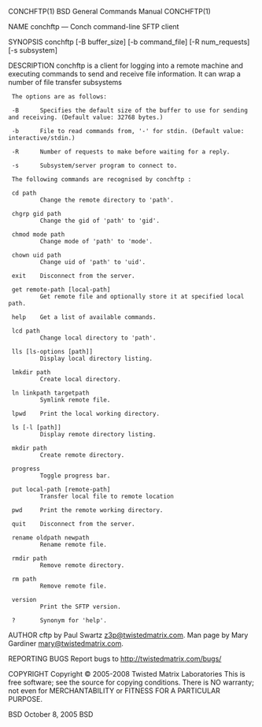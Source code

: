 CONCHFTP(1)                                                 BSD General Commands Manual                                                CONCHFTP(1)

NAME
     conchftp — Conch command-line SFTP client

SYNOPSIS
     conchftp [-B buffer_size] [-b command_file] [-R num_requests] [-s subsystem]

DESCRIPTION
     conchftp is a client for logging into a remote machine and executing commands to send and receive file information. It can wrap a number of
     file transfer subsystems

     The options are as follows:

     -B      Specifies the default size of the buffer to use for sending and receiving. (Default value: 32768 bytes.)

     -b      File to read commands from, '-' for stdin. (Default value: interactive/stdin.)

     -R      Number of requests to make before waiting for a reply.

     -s      Subsystem/server program to connect to.

     The following commands are recognised by conchftp :

     cd path
             Change the remote directory to 'path'.

     chgrp gid path
             Change the gid of 'path' to 'gid'.

     chmod mode path
             Change mode of 'path' to 'mode'.

     chown uid path
             Change uid of 'path' to 'uid'.

     exit    Disconnect from the server.

     get remote-path [local-path]
             Get remote file and optionally store it at specified local path.

     help    Get a list of available commands.

     lcd path
             Change local directory to 'path'.

     lls [ls-options [path]]
             Display local directory listing.

     lmkdir path
             Create local directory.

     ln linkpath targetpath
             Symlink remote file.

     lpwd    Print the local working directory.

     ls [-l [path]]
             Display remote directory listing.

     mkdir path
             Create remote directory.

     progress
             Toggle progress bar.

     put local-path [remote-path]
             Transfer local file to remote location

     pwd     Print the remote working directory.

     quit    Disconnect from the server.

     rename oldpath newpath
             Rename remote file.

     rmdir path
             Remove remote directory.

     rm path
             Remove remote file.

     version
             Print the SFTP version.

     ?       Synonym for 'help'.

AUTHOR
     cftp by Paul Swartz <z3p@twistedmatrix.com>. Man page by Mary Gardiner <mary@twistedmatrix.com>.

REPORTING BUGS
     Report bugs to http://twistedmatrix.com/bugs/

COPYRIGHT
     Copyright © 2005-2008 Twisted Matrix Laboratories
     This is free software; see the source for copying conditions.  There is NO warranty; not even for MERCHANTABILITY or FITNESS FOR A PARTICULAR
     PURPOSE.

BSD                                                               October 8, 2005                                                              BSD
